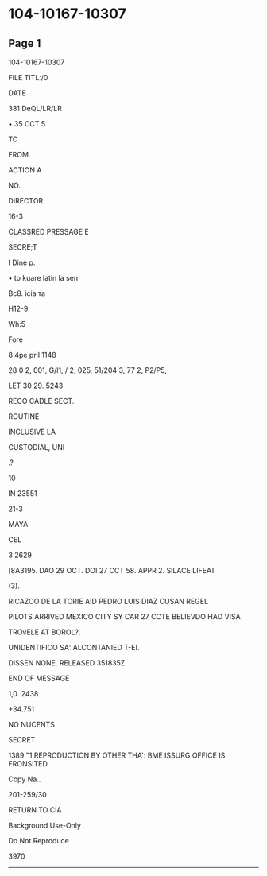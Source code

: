 # 104-10167-10307

## Page 1

104-10167-10307

FILE TITL:/0

DATE

381 DeQL/LR/LR

• 35 CCT 5

TO

FROM

ACTION A

NO.

DIRECTOR

16-3

CLASSRED PRESSAGE E

SECRE;T

I Dine p.

• to kuare latin la sen

Вс8. icia та

H12-9

Wh:5

Fore

8 4pe pril 1148

28 0 2, 001, G/l1, / 2, 025, 51/204 3, 77 2, P2/P5,

LET 30 29. 5243

RECO CADLE SECT.

ROUTINE

INCLUSIVE LA

CUSTODIAL, UNI

.?

10

IN 23551

21-3

MAYA

CEL

3 2629

[8A3195. DAO 29 OCT. DOI 27 CCT 58. APPR 2. SILACE LIFEAT

(3).

RICAZOO DE LA TORIE AID PEDRO LUIS DIAZ CUSAN REGEL

PILOTS ARRIVED MEXICO CITY SY CAR 27 CCTE BELIEVDO HAD VISA

TROvELE AT BOROL?.

UNIDENTIFICO SA: ALCONTANIED T-EI.

DISSEN NONE. RELEASED 351835Z.

END OF MESSAGE

1,0. 2438

+34.751

NO NUCENTS

SECRET

1389 "1 REPRODUCTION BY OTHER THA': BME ISSURG OFFICE IS FRONSITED.

Copy Na..

201-259/30

RETURN TO CIA

Background Use-Only

Do Not Reproduce

3970

---

